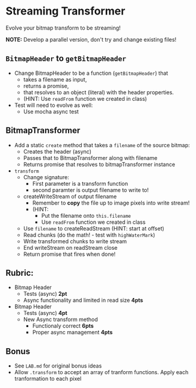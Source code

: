Streaming Transformer
===

Evolve your bitmap transform to be streaming!

**NOTE:** Develop a parallel version, don't try and change existing files!

## `BitmapHeader` to `getBitmapHeader`

* Change BitmapHeader to be a function (`getBitmapHeader`) that
    * takes a filename as input,
    * returns a promise,
    * that resolves to an object (literal) with the header properties.
    * (HINT: Use `readFrom` function we created in class)
* Test will need to evolve as well: 
    * Use mocha async test
  
## BitmapTransformer

* Add a static `create` method that takes a `filename` of the source bitmap:
  * Creates the header (async)
  * Passes that to BitmapTransformer along with filename
  * Returns promise that resolves to bitmapTransformer instance
* `transform`
  * Change signature:
      * First parameter is a transform function
      * second paramter is output filename to write to!
  * createWriteStream of output filename
      * Remember to **copy** the file up to image pixels into write stream!
      * (HINT: 
          * Put the filename onto `this.filename`
          * Use `readFrom` function we created in class
  * Use `filename` to createReadStream (HINT: start at offset)
  * Read chunks (do the math! - test with `highWaterMark`)
  * Write transformed chunks to write stream
  * End writeStream on readStream close
  * Return promise that fires when done!
  
## Rubric:
* Bitmap Header
    * Tests (async) **2pt**
    * Async functionality and limited in read size **4pts**
* Bitmap Header 
    * Tests (async) **4pt**
    * New Async transform method
        * Functionaly correct **6pts**
        * Proper async management **4pts**

## Bonus

* See `LAB.md` for original bonus ideas
* Allow `.transform` to accept an array of tranform functions. Apply each tranformation to each pixel